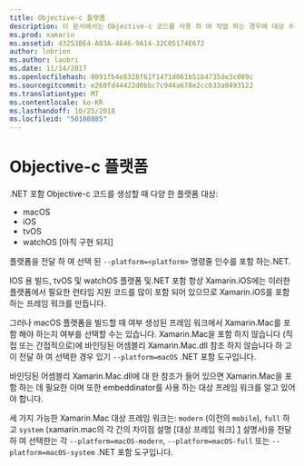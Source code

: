 ```yaml
---
title: Objective-c 플랫폼
description: 이 문서에서는 Objective-c 코드를 사용 하 여 작업 하는 경우에 대상 수.NET 포함 하는 다양 한 플랫폼을 설명 합니다. MacOS, iOS, tvOS 및 watchOS에 설명 합니다.
ms.prod: xamarin
ms.assetid: 43253BE4-A03A-4646-9A14-32C05174E672
author: lobrien
ms.author: laobri
ms.date: 11/14/2017
ms.openlocfilehash: 8091fb4e8328f61f1471d061b51b4735de3c089c
ms.sourcegitcommit: e268fd44422d0bbc7c944a678e2cc633a0493122
ms.translationtype: MT
ms.contentlocale: ko-KR
ms.lasthandoff: 10/25/2018
ms.locfileid: "50108885"
---
```

# <a name="objective-c-platforms"></a>Objective-c 플랫폼

.NET 포함 Objective-c 코드를 생성할 때 다양 한 플랫폼 대상:

* macOS
* iOS
* tvOS
* watchOS [아직 구현 되지]

플랫폼을 전달 하 여 선택 된 `--platform=<platform>` 명령줄 인수를 포함 하는.NET.

IOS 용 빌드, tvOS 및 watchOS 플랫폼 및.NET 포함 항상 Xamarin.iOS에는 이러한 플랫폼에서 필요한 런타임 지원 코드를 많이 포함 되어 있으므로 Xamarin.iOS를 포함 하는 프레임 워크를 만듭니다.

그러나 macOS 플랫폼을 빌드할 때 여부 생성된 프레임 워크에서 Xamarin.Mac를 포함 해야 하는지 여부를 선택할 수는 있습니다. Xamarin.Mac을 포함 하지 않습니다 (직접 또는 간접적으로)에 바인딩된 어셈블리 Xamarin.Mac.dll 참조 하지 않습니다 하 고이 전달 하 여 선택한 경우 있기 `--platform=macOS` .NET 포함 도구입니다.

바인딩된 어셈블리 Xamarin.Mac.dll에 대 한 참조가 들어 있으면 Xamarin.Mac을 포함 하는 데 필요한 이며 또한 embeddinator를 사용 하는 대상 프레임 워크를 알고 있어야 합니다.

세 가지 가능한 Xamarin.Mac 대상 프레임 워크는: `modern` (이전의 `mobile`), `full` 하 고 `system` (xamarin.mac의 각 간의 차이점 설명 [대상 프레임 워크] [ 1] 설명서)을 전달 하 여 선택한는 각 `--platform=macOS-modern`, `--platform=macOS-full` 또는 `--platform=macOS-system` .NET 포함 도구입니다.

[1]: ~/mac/platform/target-framework.md
